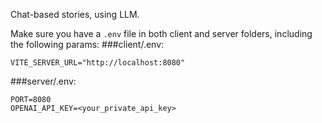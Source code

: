 Chat-based stories, using LLM.

Make sure you have a `.env` file in both client and server folders, including the following params:
###client/.env:

```
VITE_SERVER_URL="http://localhost:8080"
```

###server/.env:

```
PORT=8080
OPENAI_API_KEY=<your_private_api_key>
```
